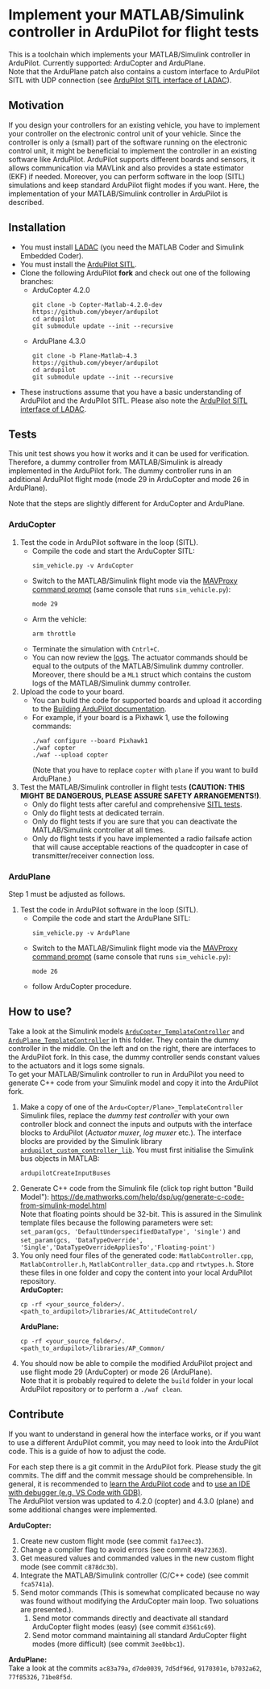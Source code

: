 # Implement your MATLAB/Simulink controller in ArduPilot for flight tests

This is a toolchain which implements your MATLAB/Simulink controller in ArduPilot.
Currently supported: ArduCopter and ArduPlane.  
Note that the ArduPlane patch also contains a custom interface to ArduPilot SITL with UDP connection (see [ArduPilot SITL interface of LADAC](../ArduPilot_SITL#readme)).

## Motivation

If you design your controllers for an existing vehicle, you have to implement your controller on the electronic control unit of your vehicle.
Since the controller is only a (small) part of the software running on the electronic control unit, it might be beneficial to implement the controller in an existing software like ArduPilot. 
ArduPilot supports different boards and sensors, it allows communication via MAVLink and also provides a state estimator (EKF) if needed. 
Moreover, you can perform software in the loop (SITL) simulations and keep standard ArduPilot flight modes if you want.
Here, the implementation of your MATLAB/Simulink controller in ArduPilot is described.

## Installation

- You must install [LADAC](https://github.com/iff-gsc/LADAC#readme) (you need the MATLAB Coder and Simulink Embedded Coder).
- You must install the [ArduPilot SITL](https://ardupilot.org/dev/docs/SITL-setup-landingpage.html).
- Clone the following ArduPilot **fork** and check out one of the following branches:
  - ArduCopter 4.2.0
    ```
    git clone -b Copter-Matlab-4.2.0-dev https://github.com/ybeyer/ardupilot
    cd ardupilot
    git submodule update --init --recursive
    ```
  - ArduPlane 4.3.0
    ```
    git clone -b Plane-Matlab-4.3 https://github.com/ybeyer/ardupilot
    cd ardupilot
    git submodule update --init --recursive
- These instructions assume that you have a basic understanding of ArduPilot and the ArduPilot SITL. Please also note the [ArduPilot SITL interface of LADAC](../ArduPilot_SITL#readme).


## Tests

This unit test shows you how it works and it can be used for verification.
Therefore, a dummy controller from MATLAB/Simulink is already implemented in the ArduPilot fork.
The dummy controller runs in an additional ArduPilot flight mode (mode 29 in ArduCopter and mode 26 in ArduPlane).

Note that the steps are slightly different for ArduCopter and ArduPlane.  

### ArduCopter

1. Test the code in ArduPilot software in the loop (SITL).
   - Compile the code and start the ArduCopter SITL:
      ```
      sim_vehicle.py -v ArduCopter
      ```
   - Switch to the MATLAB/Simulink flight mode via the [MAVProxy command prompt](https://ardupilot.org/dev/docs/copter-sitl-mavproxy-tutorial.html#copter-sitl-mavproxy-tutorial) (same console that runs `sim_vehicle.py`):  
     ```
     mode 29
     ```
   - Arm the vehicle:
     ```
     arm throttle
     ```
   - Terminate the simulation with `Cntrl+C`.
   - You can now review the [logs](https://ardupilot.org/dev/docs/using-sitl-for-ardupilot-testing.html). The actuator commands should be equal to the outputs of the MATLAB/Simulink dummy controller.
   Moreover, there should be a `ML1` struct which contains the custom logs of the MATLAB/Simulink dummy controller.
3. Upload the code to your board.  
   - You can build the code for supported boards and upload it according to the [Building ArduPilot documentation](https://github.com/ArduPilot/ardupilot/blob/master/BUILD.md).
   - For example, if your board is a Pixhawk 1, use the following commands:
     ```
     ./waf configure --board Pixhawk1
     ./waf copter
     ./waf --upload copter
     ```
     (Note that you have to replace `copter` with `plane` if you want to build ArduPlane.)
4. Test the MATLAB/Simulink controller in flight tests **(CAUTION: THIS MIGHT BE DANGEROUS, PLEASE ASSURE SAFETY ARRANGEMENTS!)**.
   - Only do flight tests after careful and comprehensive [SITL tests](../ArduPilot_SITL#readme).
   - Only do flight tests at dedicated terrain.
   - Only do flight tests if you are sure that you can deactivate the MATLAB/Simulink controller at all times.
   - Only do flight tests if you have implemented a radio failsafe action that will cause acceptable reactions of the quadcopter in case of transmitter/receiver connection loss.


### ArduPlane

Step 1 must be adjusted as follows.

1. Test the code in ArduPilot software in the loop (SITL).
   - Compile the code and start the ArduPlane SITL:
      ```
      sim_vehicle.py -v ArduPlane
      ```
   - Switch to the MATLAB/Simulink flight mode via the [MAVProxy command prompt](https://ardupilot.org/dev/docs/copter-sitl-mavproxy-tutorial.html#copter-sitl-mavproxy-tutorial) (same console that runs `sim_vehicle.py`):  
     ```
     mode 26
     ```
   - follow ArduCopter procedure.


## How to use?

Take a look at the Simulink models [`ArduCopter_TemplateController`](ArduCopter_TemplateController.slx) and [`ArduPlane_TemplateController`](ArduPlane_TemplateController.slx) in this folder.
They contain the dummy controller in the middle.
On the left and on the right, there are interfaces to the ArduPilot fork.
In this case, the dummy controller sends constant values to the actuators and it logs some signals.  
To get your MATLAB/Simulink controller to run in ArduPilot you need to generate C++ code from your Simulink model and copy it into the ArduPilot fork.

1. Make a copy of one of the `Ardu<Copter/Plane>_TemplateController` Simulink files, replace the *dummy test controller* with your own controller block and connect the inputs and outputs with the interface blocks to ArduPilot (*Actuator muxer*, *log muxer* etc.). The interface blocks are provided by the Simulink library [`ardupilot_custom_controller_lib`](ardupilot_custom_controller_lib.slx). You must first initialise the Simulink bus objects in MATLAB:
    ```
    ardupilotCreateInputBuses
    ```
2. Generate C++ code from the Simulink file (click top right button "Build Model"): https://de.mathworks.com/help/dsp/ug/generate-c-code-from-simulink-model.html  
  Note that floating points should be 32-bit. This is assured in the Simulink template files because the following parameters were set: `set_param(gcs, 'DefaultUnderspecifiedDataType', 'single')` and `set_param(gcs, 'DataTypeOverride', 'Single','DataTypeOverrideAppliesTo','Floating-point')`
3. You only need four files of the generated code: `MatlabController.cpp`, `MatlabController.h`, `MatlabController_data.cpp` and `rtwtypes.h`.
   Store these files in one folder and copy the content into your local ArduPilot repository.  
   **ArduCopter:**
     ```
     cp -rf <your_source_folder>/. <path_to_ardupilot>/libraries/AC_AttitudeControl/
     ```  
   **ArduPlane:**
     ```
     cp -rf <your_source_folder>/. <path_to_ardupilot>/libraries/AP_Common/
     ```
4. You should now be able to compile the modified ArduPilot project and use flight mode 29 (ArduCopter) or mode 26 (ArduPlane).  
Note that it is probably required to delete the `build` folder in your local ArduPilot repository or to perform a `./waf clean`.


## Contribute

If you want to understand in general how the interface works, or if you want to use a different ArduPilot commit, you may need to look into the ArduPilot code. 
This is a guide of how to adjust the code.

For each step there is a git commit in the ArduPilot fork. 
Please study the git commits. 
The diff and the commit message should be comprehensible.
In general, it is recommended to [learn the ArduPilot code](https://ardupilot.org/dev/docs/learning-the-ardupilot-codebase.html) and to [use an IDE with debugger (e.g. VS Code with GDB)](https://ardupilot.org/dev/docs/debugging-with-gdb-on-linux.html).  
The ArduPilot version was updated to 4.2.0 (copter) and 4.3.0 (plane) and some additional changes were implemented.

**ArduCopter:**
  1. Create new custom flight mode (see commit `fa17eec3`).
  2. Change a compiler flag to avoid errors (see commit `49a72363`).
  3. Get measured values and commanded values in the new custom flight mode (see commit `c878dc3b`).
  4. Integrate the MATLAB/Simulink controller (C/C++ code) (see commit `fca5741a`).
  5. Send motor commands (This is somewhat complicated because no way was found without modifying the ArduCopter main loop. Two soluations are presented.).
     1. Send motor commands directly and deactivate all standard ArduCopter flight modes (easy) (see commit `d3561c69`).
     2. Send motor command maintaining all standard ArduCopter flight modes (more difficult) (see commit `3ee0bbc1`).  

**ArduPlane:**  
Take a look at the commits `ac83a79a`, `d7de0039`, `7d5df96d`, `9170301e`, `b7032a62`, `77f85326`, `71be8f5d`.
